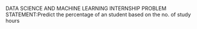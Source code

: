 DATA SCIENCE AND MACHINE LEARNING INTERNSHIP
PROBLEM STATEMENT:Predict the percentage of an student based on the no. of study hours
